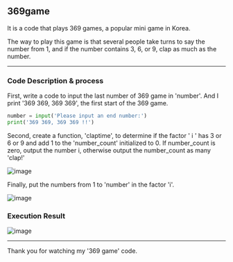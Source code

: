 ## 369game
It is a code that plays 369 games, a popular mini game in Korea.

The way to play this game is that several people take turns to say the number from 1, and if the number contains 3, 6, or 9, clap as much as the number.

---
### Code Description & process
First, write a code to input the last number of 369 game in 'number'. And I print '369 369, 369 369', the first start of the 369 game.
``` python
number = input('Please input an end number:')
print('369 369, 369 369 !!')
```
Second, create a function, 'claptime', to determine if the factor ' i '  has 3 or 6 or 9 and add 1 to the 'number_count' initialized to 0. 
If number_count is zero, output the number i, otherwise output the number_count as many 'clap!'

![image](https://user-images.githubusercontent.com/79324847/109376406-92d38600-7907-11eb-9fd6-b81ece8abd91.png)

Finally, put the numbers from 1 to 'number' in the factor 'i'.

![image](https://user-images.githubusercontent.com/79324847/109376461-f067d280-7907-11eb-855e-4b3509a08c42.png)

### Execution Result

![image](https://user-images.githubusercontent.com/79324847/109376449-da5a1200-7907-11eb-81b9-e57d8a5c6c3a.png)

---

Thank you for watching my '369 game' code.
